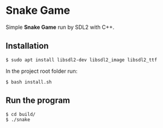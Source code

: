 # Snake Game

Simple **Snake Game** run by SDL2 with C++.

## Installation

    $ sudo apt install libsdl2-dev libsdl2_image libsdl2_ttf

In the project root folder run:

    $ bash install.sh


## Run the program

    $ cd build/
    $ ./snake
